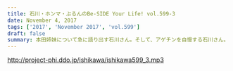 ```yaml
---
title: 石川・ホンマ・ぶるんのBe-SIDE Your Life! vol.599-3
date: November 4, 2017
tags: ['2017', 'November 2017', 'vol.599']
draft: false
summary: 本田姉妹について急に語り出す石川さん。そして、アゲチンを自慢する石川さん。あ、来週は600回です！MIURA
---
```


http://project-phi.ddo.jp/ishikawa/ishikawa599_3.mp3